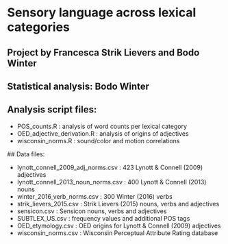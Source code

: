 # Sensory language across lexical categories
## Project by Francesca Strik Lievers and Bodo Winter
## Statistical analysis: Bodo Winter

## Analysis script files:

- POS_counts.R : analysis of word counts per lexical category
- OED_adjective_derivation.R : analysis of origins of adjectives
- wisconsin_norms.R : sound/color and motion correlations

## Data files:

- lynott_connell_2009_adj_norms.csv : 423 Lynott & Connell (2009) adjectives
- lynott_connell_2013_noun_norms.csv : 400 Lynott & Connell (2013) nouns
- winter_2016_verb_norms.csv : 300 Winter (2016) verbs
- strik_lievers_2015.csv : Strik Lievers (2015) nouns, verbs and adjectives
- sensicon.csv : Sensicon nouns, verbs and adjectives
- SUBTLEX_US.csv : frequency values and additional POS tags
- OED_etymology.csv : OED origins for Lynott & Connell (2009) adjectives
- wisconsin_norms.csv : Wisconsin Perceptual Attribute Rating database



